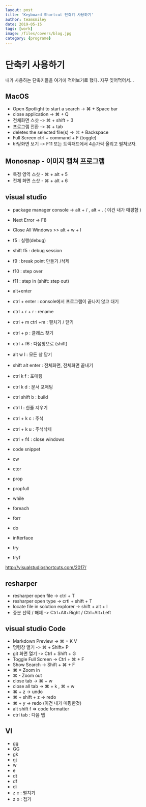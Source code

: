 ```yaml
---
layout: post
title: 'Keyboard Shortcut 단축키 사용하기' 
author: teamsmiley 
date: 2019-05-15
tags: [work]
image: /files/covers/blog.jpg
category: {programe}
---
```


# 단축키 사용하기 

내가 사용하는 단축키들을 여기에 적어보기로 했다. 자꾸 잊어먹어서...

## MacOS
* Open Spotlight to start a search -> &#8984;  + Space bar
* close application -> &#8984; + Q 
* 전체화면 스샷 -> &#8984; + shift + 3 
* 프로그램 전환 -> &#8984; + tab 
* deletes the selected file(s) -> &#8984; + Backspace 
* Full Screen ctrl + command + F (toggle)
* 바탕화면 보기 -> F11 또는 트랙패드에서 4손가락 올리고 펼쳐보자.  

## Monosnap - 이미지 캡쳐 프로그램 
 * 특정 영역 스샷 -  &#8984; + alt + 5
 * 전체 화면 스샷 -  &#8984; + alt + 6  

## visual studio 
* package manager console -> alt + / , alt + . ( 이건 내가 매핑함 )
* Next Error -> F8
* Close All Windows >> alt + w + l
* f5 : 실행(debug)
* shift f5 : debug session
* f9 : break point 만들기 /삭제
* f10 : step over
* f11 : step in (shift: step out)
* alt+enter
* ctrl + enter : console에서 프로그램이 끝나지 않고 대기
* ctrl + r + r : rename
* ctrl + m  ctrl +m : 펼치기 / 닫기
* ctrl + p : 클래스 찾기
* ctrl + f6 : 다음창으로 (shift)
* alt w l : 모든 창 닫기
* shift alt enter : 전체화면, 전체화면 끝내기
* ctrl k f : 포매팅
* ctrl k d : 문서 포매팅
* ctrl shift b : build
* ctrl l : 한줄 지우기
* ctrl + k c : 주석
* ctrl + k u : 주석삭제
* ctrl + f4 : close windows

* code snippet
 * cw
 * ctor
 * prop
 * propfull
 * while
 * foreach
 * forr
 * do
 * infterface
 * try
 * tryf

<http://visualstudioshortcuts.com/2017/>

## resharper    
  * resharper open file -> ctrl + T 
  * resharper open type  -> crtl + shift + T  
  * locate file in solution explorer -> shift + alt + l 
  * 증분 선택 / 해제 ->   Ctrl+Alt+Right / Ctrl+Alt+Left 

## visual studio Code 
* Markdown Preview -> &#8984; + K V  
* 명령창 열기 -> &#8984; + Shift+ P 
* git 화면 열기 -> Ctrl + Shift + G	
* Toggle Full Screen -> Ctrl + &#8984; + F
* Show Search -> Shift + &#8984; + F
* &#8984; =	Zoom in	    
* &#8984; -	Zoom out	
* close tab -> &#8984; + w 
* close all tab -> &#8984; + k , &#8984; + w
* &#8984; + z -> undo 
* &#8984; + shift + z -> redo 
* &#8984; + y -> redo (이건 내가 매핑한것)
* alt shift f => code formatter
* ctrl tab : 다음 탭

## VI
* gg
* GG 
* gk 
* gj
* w
* e 
* dt
* df
* di 
* z c : 펼치기
* z o : 접기



